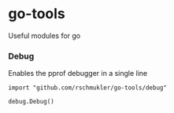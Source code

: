 # go-tools
Useful modules for go

### Debug

Enables the pprof debugger in a single line

```
import "github.com/rschmukler/go-tools/debug"

debug.Debug()
```
